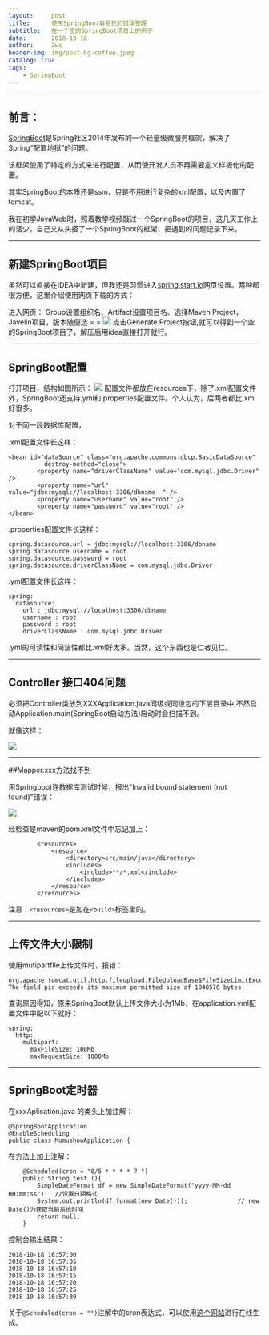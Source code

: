```yaml
---
layout:     post
title:      使用SpringBoot容易犯的错误整理
subtitle:   在一个空的SpringBoot项目上的例子
date:       2018-10-18
author:     Zwx
header-img: img/post-bg-coffee.jpeg
catalog: true
tags:
    - SpringBoot
---
```


----
## 前言：
[SpringBoot](https://spring.io/projects/spring-boot)是Spring社区2014年发布的一个轻量级微服务框架，解决了Spring“配置地狱”的问题。

该框架使用了特定的方式来进行配置，从而使开发人员不再需要定义样板化的配置。

其实SpringBoot的本质还是ssm，只是不用进行复杂的xml配置，以及内置了tomcat。

我在初学JavaWeb时，照着教学视频敲过一个SpringBoot的项目，这几天工作上的活少，自己又从头搭了一个SpringBoot的框架，把遇到的问题记录下来。

---
## 新建SpringBoot项目

虽然可以直接在IDEA中新建，但我还是习惯进入[spring.start.io](https://start.spring.io/)网页设置。两种都很方便，这里介绍使用网页下载的方式：

进入网页：
Group设置组织名、Artifact设置项目名、选择Maven Project，Javelin项目，版本随便选 = = 
![](http://pic.zwxzzz.top/start.png)
点击Generate Project按钮,就可以得到一个空的SpringBoot项目了，解压后用idea直接打开就行。

---
## SpringBoot配置
打开项目，结构如图所示：
![](http://pic.zwxzzz.top/mulu.png)
配置文件都放在resources下，除了.xml配置文件外，SpringBoot还支持.yml和.properties配置文件。个人认为，后两者都比.xml好很多。

对于同一段数据库配置，

.xml配置文件长这样：
```$xslt
<bean id="dataSource" class="org.apache.commons.dbcp.BasicDataSource"
		  destroy-method="close">
		<property name="driverClassName" value="com.mysql.jdbc.Driver" />
		<property name="url" value="jdbc:mysql://localhost:3306/dbname  " />
		<property name="username" value="root" />
		<property name="password" value="root" />
</bean>
```
.properties配置文件长这样：
```$xslt
spring.datasource.url = jdbc:mysql://localhost:3306/dbname  
spring.datasource.username = root  
spring.datasource.password = root  
spring.datasource.driverClassName = com.mysql.jdbc.Driver  
```

.yml配置文件长这样：
```$xslt
spring:  
  datasource:  
    url : jdbc:mysql://localhost:3306/dbname  
    username : root  
    password : root  
    driverClassName : com.mysql.jdbc.Driver  
```

.yml的可读性和简洁性都比.xml好太多。当然，这个东西也是仁者见仁。

---
## Controller 接口404问题

必须把Controller类放到XXXApplication.java同级或同级包的下层目录中,不然启动Application.main(SpringBoot启动方法)启动时会扫描不到。

就像这样：

![](http://pic.zwxzzz.top/mulu2.png)

---
##Mapper.xxx方法找不到

用Springboot连数据库测试时候，报出"Invalid bound statement (not found)"错误：

![](http://pic.zwxzzz.top/error.png)

经检查是maven的pom.xml文件中忘记加上：
```$xslt
        <resources>
            <resource>
                <directory>src/main/java</directory>
                <includes>
                    <include>**/*.xml</include>
                </includes>
            </resource>
        </resources>
```

注意：`<resources>`是加在`<build>`标签里的。

---
## 上传文件大小限制

使用mutipartfile上传文件时，报错：
```
org.apache.tomcat.util.http.fileupload.FileUploadBase$FileSizeLimitExceededException: The field pic exceeds its maximum permitted size of 1048576 bytes.
```

查询原因得知，原来SpringBoot默认上传文件大小为1Mb，在application.yml配置文件中配以下就好：
```$xslt
spring:
  http:
    multipart:
      maxFileSize: 100Mb
      maxRequestSize: 1000Mb
```

---
## SpringBoot定时器

在xxxAplication.java 的类头上加注解：
```
@SpringBootApplication
@EnableScheduling
public class MumushowApplication {

```
在方法上加上注解：
```
    @Scheduled(cron = "0/5 * * * * ? ")
    public String test (){
        SimpleDateFormat df = new SimpleDateFormat("yyyy-MM-dd HH:mm:ss");	//设置日期格式
        System.out.println(df.format(new Date()));				// new Date()为获取当前系统时间
        return null;
    }
```
控制台输出结果：
```
2018-10-18 16:57:00
2018-10-18 16:57:05
2018-10-18 16:57:10
2018-10-18 16:57:15
2018-10-18 16:57:20
2018-10-18 16:57:25
2018-10-18 16:57:30
```
关于`@Scheduled(cron = "")`注解中的cron表达式，可以使用[这个网站](http://cron.qqe2.com/)进行在线生成。



